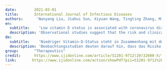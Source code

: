 ```yaml
---
date:        2021-03-01
title:       International Journal of Infectious Diseases 
authors:      'Nanyang Liu, Jiahui Sun, Xiyuan Wang, Tingting Zhang, Ming Zhao & Hao Li'
en:
  subtitle:    'Low vitamin D status is associated with coronavirus disease 2019 outcomes: a systematic review and meta-analysis'
  description: 'Observational studies suggest that the risk and clinical prognosis of coronavirus disease 2019 (COVID-19) are related to low vitamin D status; however, the data are inconsistent. We conducted a systematic review and meta-analysis to assess the association between low vitamin D status and COVID-19. A systematic search was conducted with PubMed, Embase, and the Cochrane Library from database inception to September 25, 2020. The standardized mean difference (SMD) or odds ratio (OR) and corresponding 95% confidence interval (CI) was applied to estimate pooled results. Random - or fixed-effect models based on heterogeneity were used for the meta-analysis. Funnel plots and Egger regression tests were used to assess publication bias. A total of ten articles with 361,934 participants were selected for meta-analysis. Overall, the pooled OR in the fixed-effect model showed that vitamin D deficiency or insufficiency was associated with an increased risk of COVID-19 (OR = 1.43, 95% CI 1.00–2.05). In addition, COVID-19-positive individuals had lower vitamin D levels than COVID-19-negative individuals (SMD = -0.37, 95% CI = -0.52 to -0.21). Significant heterogeneity existed in both endpoints. Funnel plots and Egger regression tests revealed significant publication bias. This systematic review and meta-analysis indicated that low vitamin D status might be associated with an increased risk of COVID-19 infection. Further studies are needed to evaluate the impact of vitamin D supplementation on the clinical severity and prognosis in patients with COVID-19.'
de: 
  subtitle:    'Niedriger Vitamin-D-Status steht in Zusammenhang mit den Ergebnissen der Coronavirus-Erkrankung 2019: eine systematische Überprüfung und Meta-Analyse'
  description: 'Beobachtungsstudien deuten darauf hin, dass das Risiko und die klinische Prognose der Coronavirus-Krankheit 2019 (COVID-19) mit einem niedrigen Vitamin-D-Status zusammenhängen; die Daten sind jedoch uneinheitlich. Wir haben eine systematische Überprüfung und Metaanalyse durchgeführt, um den Zusammenhang zwischen einem niedrigen Vitamin-D-Status und COVID-19 zu bewerten. Wir führten eine systematische Suche in PubMed, Embase und der Cochrane Library vom Beginn der Datenbank bis zum 25. September 2020 durch. Zur Schätzung der gepoolten Ergebnisse wurden die standardisierte mittlere Differenz (SMD) oder das Odds Ratio (OR) und das entsprechende 95%-Konfidenzintervall (CI) verwendet. Für die Meta-Analyse verwendeten wir Modelle mit zufälligen oder festen Effekten auf der Grundlage der Heterogenität, zur Bewertung der Publikationsverzerrung setzten wir Trichterdiagramme und Egger-Regressionstests ein. Insgesamt wählten wir zehn Artikel mit 361.934 Teilnehmern für die Meta-Analyse aus. Insgesamt zeigte das gepoolte OR im Modell mit festem Effekt, dass Vitamin-D-Mangel oder -Insuffizienz mit einem erhöhten Risiko für COVID-19 verbunden war (OR = 1,43, 95% CI 1,00-2,05). Darüber hinaus wiesen COVID-19-positive Personen niedrigere Vitamin-D-Spiegel auf als COVID-19-negative Personen (SMD = -0,37, 95% CI = -0,52 bis -0,21). Bei beiden Endpunkten bestand eine signifikante Heterogenität. Trichterdiagramme und Egger-Regressionstests zeigten eine signifikante Publikationsverzerrung. Diese systematische Überprüfung und Meta-Analyse deutet darauf hin, dass ein niedriger Vitamin-D-Status mit einem erhöhten Risiko für eine COVID-19-Infektion verbunden sein könnte. Weitere Studien sind erforderlich, um die Auswirkungen einer Vitamin-D-Supplementierung auf den klinischen Schweregrad und die Prognose bei Patienten mit COVID-19 zu untersuchen.'
group:       "Therapeutics"
credit:      https://www.ijidonline.com/article/S1201-9712(20)32600-X/fulltext
link:       https://www.ijidonline.com/action/showPdf?pii=S1201-9712%2820%2932600-X
---
```

<object data="{{ page.link }}" style='height:calc(100vh - 400px); width: 100%' type='application/pdf'></object>